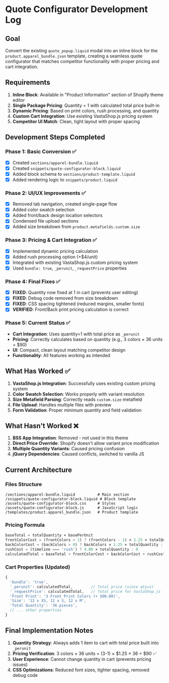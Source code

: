 # Quote Configurator Development Log

## Goal
Convert the existing `quote_popup.liquid` modal into an inline block for the `product.apparel_bundle.json` template, creating a seamless quote configurator that matches competitor functionality with proper pricing and cart integration.

## Requirements
1. **Inline Block**: Available in "Product Information" section of Shopify theme editor
2. **Single Package Pricing**: Quantity = 1 with calculated total price built-in
3. **Dynamic Pricing**: Based on print colors, rush processing, and quantity
4. **Custom Cart Integration**: Use existing VastaShop.js pricing system
5. **Competitor UI Match**: Clean, tight layout with proper spacing

## Development Steps Completed

### Phase 1: Basic Conversion ✅
- [x] Created `sections/apparel-bundle.liquid` 
- [x] Created `snippets/quote-configurator-block.liquid`
- [x] Added block schema to `sections/product-template.liquid`
- [x] Added rendering logic to `snippets/product.liquid`

### Phase 2: UI/UX Improvements ✅
- [x] Removed tab navigation, created single-page flow
- [x] Added color swatch selection
- [x] Added front/back design location selectors
- [x] Condensed file upload sections
- [x] Added size breakdown from `product.metafields.custom.size`

### Phase 3: Pricing & Cart Integration ✅
- [x] Implemented dynamic pricing calculation
- [x] Added rush processing option (+$4/unit)
- [x] Integrated with existing VastaShop.js custom pricing system
- [x] Used `bundle: true`, `_perunit`, `_requestPrice` properties

### Phase 4: Final Fixes ✅
- [x] **FIXED**: Quantity now fixed at 1 in cart (prevents user editing)
- [x] **FIXED**: Debug code removed from size breakdown
- [x] **FIXED**: CSS spacing tightened (reduced margins, smaller fonts)
- [x] **VERIFIED**: Front/Back print pricing calculation is correct

### Phase 5: Current Status ✅
- **Cart Integration**: Uses quantity=1 with total price as `_perunit`
- **Pricing**: Correctly calculates based on quantity (e.g., 3 colors × 36 units = $90)
- **UI**: Compact, clean layout matching competitor design
- **Functionality**: All features working as intended

## What Has Worked ✅
1. **VastaShop.js Integration**: Successfully uses existing custom pricing system
2. **Color Swatch Selection**: Works properly with variant resolution
3. **Size Metafield Parsing**: Correctly reads `custom.size` metafield
4. **File Upload**: Handles multiple files with preview
5. **Form Validation**: Proper minimum quantity and field validation

## What Hasn't Worked ❌
1. **BSS App Integration**: Removed - not used in this theme
2. **Direct Price Override**: Shopify doesn't allow variant price modification
3. **Multiple Quantity Variants**: Caused pricing confusion
4. **jQuery Dependencies**: Caused conflicts, switched to vanilla JS

## Current Architecture

### Files Structure
```
/sections/apparel-bundle.liquid          # Main section
/snippets/quote-configurator-block.liquid # Block template
/assets/quote-configurator-block.css     # Styles
/assets/quote-configurator-block.js      # JavaScript logic
/templates/product.apparel_bundle.json   # Product template
```

### Pricing Formula
```javascript
baseTotal = totalQuantity × basePerUnit
frontColorCost = (frontColors > 1) ? (frontColors - 1) × 1.25 × totalQuantity : 0
backColorCost = (backColors > 0) ? backColors × 1.25 × totalQuantity : 0
rushCost = (timeline === 'rush') ? 4.00 × totalQuantity : 0
calculatedTotal = baseTotal + frontColorCost + backColorCost + rushCost
```

### Cart Properties (Updated)
```javascript
{
  'bundle': 'true',
  '_perunit': calculatedTotal,        // Total price (since qty=1)
  '_requestPrice': calculatedTotal,   // Total price for VastaShop.js
  'Front Print': '3 Front Print Colors (+ $90.00)',
  'Size': '12 x XS, 12 x S, 12 x M',
  'Total Quantity': '36 pieces',
  // ... other properties
}
```

## Final Implementation Notes
1. **Quantity Strategy**: Always adds 1 item to cart with total price built into `_perunit`
2. **Pricing Verification**: 3 colors × 36 units = (3-1) × $1.25 × 36 = $90 ✅
3. **User Experience**: Cannot change quantity in cart (prevents pricing issues)
4. **CSS Optimizations**: Reduced font sizes, tighter spacing, removed debug code
